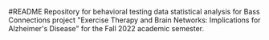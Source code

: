 #README
Repository for behavioral testing data statistical analysis for Bass Connections project "Exercise Therapy and Brain Networks: Implications for Alzheimer's Disease" for the Fall 2022 academic semester. 